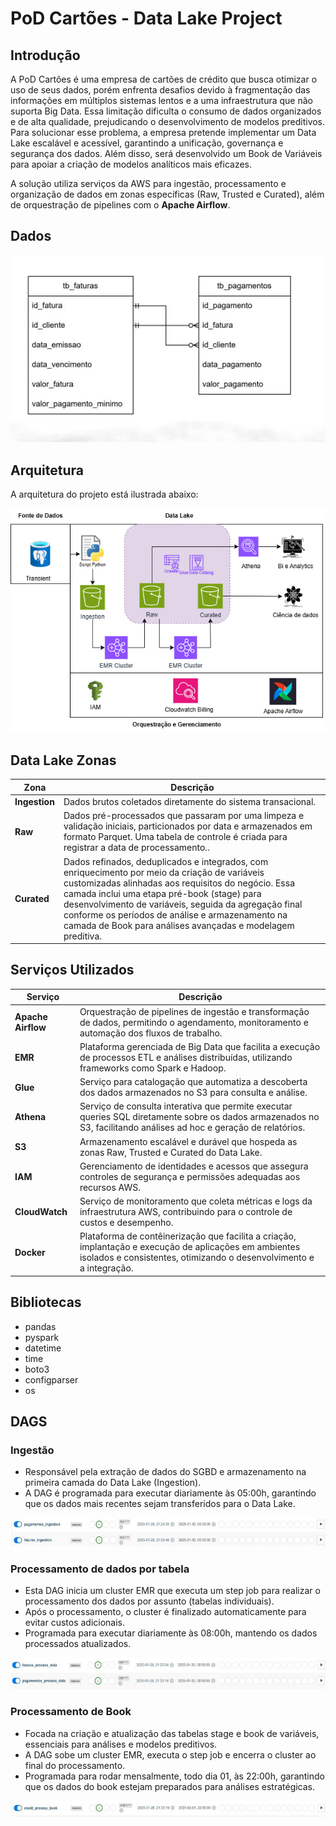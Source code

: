 # **PoD Cartões - Data Lake Project**

## **Introdução**
A PoD Cartões é uma empresa de cartões de crédito que busca otimizar o uso de seus dados, porém enfrenta desafios devido à fragmentação das informações em múltiplos sistemas lentos e a uma infraestrutura que não suporta Big Data. Essa limitação dificulta o consumo de dados organizados e de alta qualidade, prejudicando o desenvolvimento de modelos preditivos. Para solucionar esse problema, a empresa pretende implementar um Data Lake escalável e acessível, garantindo a unificação, governança e segurança dos dados. Além disso, será desenvolvido um Book de Variáveis para apoiar a criação de modelos analíticos mais eficazes.


A solução utiliza serviços da AWS para ingestão, processamento e organização de dados em zonas específicas (Raw, Trusted e Curated), além de orquestração de pipelines com o **Apache Airflow**.

## **Dados**
![dados relacionamento](imgs/dados.jpg)


## **Arquitetura**
A arquitetura do projeto está ilustrada abaixo:

![Arquitetura](imgs/Arquitetura.png)

## **Data Lake Zonas**

| **Zona**      | **Descrição**                                                                                                                                                                                                                                                                          |
|---------------|------------------------------------------------------------------------------------------------------------------------------------------------------------------------------------------------------------------------------------------------------------------------------------------|
| **Ingestion** | Dados brutos coletados diretamente do sistema transacional.                                                                                                                                                          |
| **Raw**       | Dados pré-processados que passaram por uma limpeza e validação iniciais, particionados por data e armazenados em formato Parquet. Uma tabela de controle é criada para registrar a data de processamento..                           |
| **Curated**   | Dados refinados, deduplicados e integrados, com enriquecimento por meio da criação de variáveis customizadas alinhadas aos requisitos do negócio. Essa camada inclui uma etapa pré-book (stage) para desenvolvimento de variáveis, seguida da agregação final conforme os períodos de análise e armazenamento na camada de Book para análises avançadas e modelagem preditiva. |
                                                                                                                
                                                                                                                
                                                                                                                
## **Serviços Utilizados**

| **Serviço**         | **Descrição**                                                                                                                                                      |
|---------------------|---------------------------------------------------------------------------------------------------------------------------------------------------------------------|
| **Apache Airflow**  | Orquestração de pipelines de ingestão e transformação de dados, permitindo o agendamento, monitoramento e automação dos fluxos de trabalho.                        |
| **EMR**             | Plataforma gerenciada de Big Data que facilita a execução de processos ETL e análises distribuídas, utilizando frameworks como Spark e Hadoop.                      |
| **Glue**            | Serviço para catalogação que automatiza a descoberta dos dados armazenados no S3 para consulta e análise.                             |
| **Athena**          | Serviço de consulta interativa que permite executar queries SQL diretamente sobre os dados armazenados no S3, facilitando análises ad hoc e geração de relatórios. |
| **S3**              | Armazenamento escalável e durável que hospeda as zonas Raw, Trusted e Curated do Data Lake.                                                                         |
| **IAM**             | Gerenciamento de identidades e acessos que assegura controles de segurança e permissões adequadas aos recursos AWS.                                                   |
| **CloudWatch**      | Serviço de monitoramento que coleta métricas e logs da infraestrutura AWS, contribuindo para o controle de custos e desempenho.                                      |
| **Docker**          | Plataforma de contêinerização que facilita a criação, implantação e execução de aplicações em ambientes isolados e consistentes, otimizando o desenvolvimento e a integração. |

## **Bibliotecas**

- pandas
- pyspark
- datetime
- time
- boto3
- configparser
- os

## **DAGS**

### **Ingestão**
- Responsável pela extração de dados do SGBD e armazenamento na primeira camada do Data Lake (Ingestion).
- A DAG é programada para executar diariamente às 05:00h, garantindo que os dados mais recentes sejam transferidos para o Data Lake.
  
![dag ingestão](imgs/dag_ingestion.jpg)
  

### **Processamento de dados por tabela**
- Esta DAG inicia um cluster EMR que executa um step job para realizar o processamento dos dados por assunto (tabelas individuais).
- Após o processamento, o cluster é finalizado automaticamente para evitar custos adicionais.
- Programada para executar diariamente às 08:00h, mantendo os dados processados atualizados.
  
![dag processamento](imgs/dag_processamento.jpg)

### **Processamento de Book**
- Focada na criação e atualização das tabelas stage e book de variáveis, essenciais para análises e modelos preditivos.
- A DAG sobe um cluster EMR, executa o step job e encerra o cluster ao final do processamento.
- Programada para rodar mensalmente, todo dia 01, às 22:00h, garantindo que os dados do book estejam preparados para análises estratégicas.
  
![dag book](imgs/dag_book.jpg)
